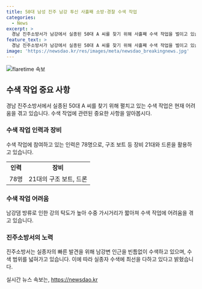 ```yaml
---
title: 50대 남성 진주 남강 투신 사흘째 소방·경찰 수색 작업
categories:
  - News
excerpt: >
  경남 진주소방서가 남강에서 실종된 50대 A 씨를 찾기 위해 사흘째 수색 작업을 벌이고 있습니다. A 씨의 아내가 신고한 후, 소방·경찰·의용소방대는 78명의 인력과 장비 21대, 드론을 활용하여 수중·수상 수색 작업을 진행 중입니다. 그러나 남강댐 방류로 인한 강의 탁도가 높아 수색 작업에 어려움을 겪고 있습니다. 진주소방서는 실종자 발견을 위해 최선을 다하고 있으며, 관련 전문가와의 상담이 필요한 경우 자살예방 핫라인과 상담전화를 이용할 수 있습니다.
feature_text: >
  경남 진주소방서가 남강에서 실종된 50대 A 씨를 찾기 위해 사흘째 수색 작업을 벌이고 있습니다. A 씨의 아내가 신고한 후, 소방·경찰·의용소방대는 78명의 인력과 장비 21대, 드론을 활용하여 수중·수상 수색 작업을 진행 중입니다. 그러나 남강댐 방류로 인한 강의 탁도가 높아 수색 작업에 어려움을 겪고 있습니다. 진주소방서는 실종자 발견을 위해 최선을 다하고 있으며, 관련 전문가와의 상담이 필요한 경우 자살예방 핫라인과 상담전화를 이용할 수 있습니다.
image: 'https://newsdao.kr/res/images/meta/newsdao_breakingnews.jpg'
---
```


<p><img src="https://newsdao.kr/res/images/meta/newsdao_breakingnews.jpg" alt="flaretime 속보" /></p>

<h2 data-ke-size="size26">수색 작업 중요 사항</h2>

<p data-ke-size="size16">경남 진주소방서에서 실종된 50대 A 씨를 찾기 위해 펼치고 있는 수색 작업은 현재 어려움을 겪고 있습니다. 수색 작업에 관련된 중요한 사항을 알아봅시다.</p>

<h3>수색 작업 인력과 장비</h3>

<p data-ke-size="size16">수색 작업에 참여하고 있는 인력은 78명으로, 구조 보트 등 장비 21대와 드론을 활용하고 있습니다.</p>

<table>
  <tr>
    <td style="text-align: center; height: 17px;"><b>인력</b></td>
    <td style="text-align: center; height: 17px;"><b>장비</b></td>
  </tr>
  <tr>
    <td style="text-align: center; height: 17px;">78명</td>
    <td style="text-align: center; height: 17px;">21대의 구조 보트, 드론</td>
  </tr>
</table>

<h3>수색 작업 어려움</h3>

<p data-ke-size="size16">남강댐 방류로 인한 강의 탁도가 높아 수중 가시거리가 짧아져 수색 작업에 어려움을 겪고 있습니다.</p>

<h3>진주소방서의 노력</h3>

<p data-ke-size="size16">진주소방서는 실종자의 빠른 발견을 위해 남강변 인근을 빈틈없이 수색하고 있으며, 수색 범위를 넓혀가고 있습니다. 이에 따라 실종자 수색에 최선을 다하고 있다고 밝혔습니다.</p>
실시간 뉴스 속보는, <a href="https://newsdao.kr" rel="dofollow">https://newsdao.kr</a>


